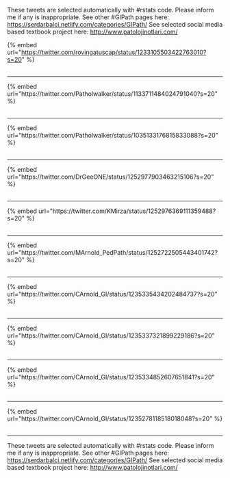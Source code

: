 

These tweets are selected automatically with #rstats code. Please inform me if any is inappropriate.
See other #GIPath pages here: https://serdarbalci.netlify.com/categories/GIPath/ 
See selected social media based textbook project here: http://www.patolojinotlari.com/

{% embed url="https://twitter.com/rovingatuscap/status/1233105503422763010?s=20" %}<br>
<br>
<hr>
{% embed url="https://twitter.com/Patholwalker/status/1133711484024791040?s=20" %}<br>
<br>
<hr>
{% embed url="https://twitter.com/Patholwalker/status/1035133176815833088?s=20" %}<br>
<br>
<hr>
{% embed url="https://twitter.com/DrGeeONE/status/1252977903463215106?s=20" %}<br>
<br>
<hr>
{% embed url="https://twitter.com/KMirza/status/1252976369111359488?s=20" %}<br>
<br>
<hr>
{% embed url="https://twitter.com/MArnold_PedPath/status/1252722505443401742?s=20" %}<br>
<br>
<hr>
{% embed url="https://twitter.com/CArnold_GI/status/1235335434202484737?s=20" %}<br>
<br>
<hr>
{% embed url="https://twitter.com/CArnold_GI/status/1235337321899229186?s=20" %}<br>
<br>
<hr>
{% embed url="https://twitter.com/CArnold_GI/status/1235334852607651841?s=20" %}<br>
<br>
<hr>
{% embed url="https://twitter.com/CArnold_GI/status/1235278118518018048?s=20" %}<br>
<br>
<hr>


These tweets are selected automatically with #rstats code. Please inform me if any is inappropriate.
See other #GIPath pages here: https://serdarbalci.netlify.com/categories/GIPath/ 
See selected social media based textbook project here: http://www.patolojinotlari.com/
